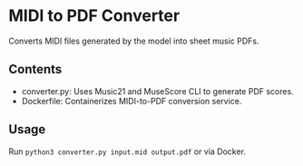 # MIDI to PDF Converter
Converts MIDI files generated by the model into sheet music PDFs.

## Contents
- converter.py: Uses Music21 and MuseScore CLI to generate PDF scores.
- Dockerfile: Containerizes MIDI-to-PDF conversion service.

## Usage
Run `python3 converter.py input.mid output.pdf` or via Docker.
